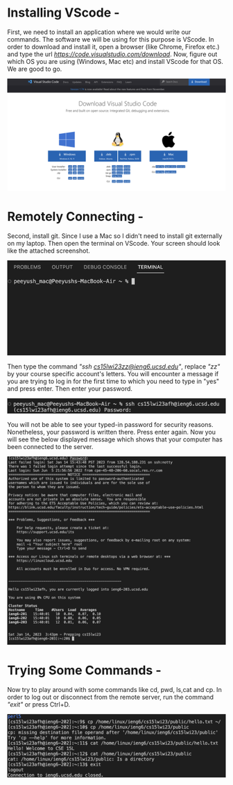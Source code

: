 # Installing VScode - 
First, we need to install an application where we would write our commands. The software we will be using for this purpose is VScode.
In order to download and install it, open a browser (like Chrome, Firefox etc.) and type the url *https://code.visualstudio.com/download*.
Now, figure out which OS you are using (Windows, Mac etc) and install VScode for that OS. We are good to go.


![Image](VScode.png)



# Remotely Connecting - 
Second, install git. Since I use a Mac so I didn't need to install git externally on my laptop. 
Then open the terminal on VScode. Your screen should look like the attached screenshot.

![Image](Terminal.png)


Then type the command *"ssh cs15lwi23zz@ieng6.ucsd.edu"*, replace *"zz"* by your course specific account's letters.
You will encounter a message if you are trying to log in for the first time to which you need to type in "yes" and press enter. Then enter your password. 

![Image](First.png)


You will not be able to see your typed-in password for security reasons. Nonetheless, your password is written there. Press enter again.
Now you will see the below displayed message which shows that your computer has been connected to the server. 

![Image](Connected.png)



# Trying Some Commands - 
Now try to play around with some commands like cd, pwd, ls,cat and cp.
In order to log out or disconnect from the remote server, run the command *"exit"* or press Ctrl+D.

![Image](Commands.png)
